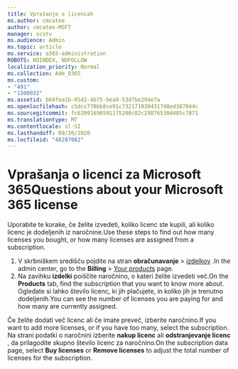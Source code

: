 ```yaml
---
title: Vprašanje o licencah
ms.author: cmcatee
author: cmcatee-MSFT
manager: scotv
ms.audience: Admin
ms.topic: article
ms.service: o365-administration
ROBOTS: NOINDEX, NOFOLLOW
localization_priority: Normal
ms.collection: Adm_O365
ms.custom:
- "491"
- "1500032"
ms.assetid: b69fea1b-0542-4b75-bea0-53d7be294e7a
ms.openlocfilehash: c5dcc770bb8ce91c732171030431740ed387044c
ms.sourcegitcommit: fc62091696591175280c02c29876530d485c7871
ms.translationtype: MT
ms.contentlocale: sl-SI
ms.lasthandoff: 09/26/2020
ms.locfileid: "48287082"
---
```

# <a name="questions-about-your-microsoft-365-license"></a><span data-ttu-id="dceb2-102">Vprašanja o licenci za Microsoft 365</span><span class="sxs-lookup"><span data-stu-id="dceb2-102">Questions about your Microsoft 365 license</span></span>

<span data-ttu-id="dceb2-103">Uporabite te korake, če želite izvedeti, koliko licenc ste kupili, ali koliko licenc je dodeljenih iz naročnine.</span><span class="sxs-lookup"><span data-stu-id="dceb2-103">Use these steps to find out how many licenses you bought, or how many licenses are assigned from a subscription.</span></span>
  
1. <span data-ttu-id="dceb2-104">V skrbniškem središču pojdite na stran **obračunavanje** \> [izdelkov](https://go.microsoft.com/fwlink/p/?linkid=842054) .</span><span class="sxs-lookup"><span data-stu-id="dceb2-104">In the admin center, go to the **Billing** \> [Your products](https://go.microsoft.com/fwlink/p/?linkid=842054) page.</span></span>
2. <span data-ttu-id="dceb2-105">Na zavihku **izdelki** poiščite naročnino, o kateri želite izvedeti več.</span><span class="sxs-lookup"><span data-stu-id="dceb2-105">On the **Products** tab, find the subscription that you want to know more about.</span></span> <span data-ttu-id="dceb2-106">Ogledate si lahko število licenc, ki jih plačujete, in koliko jih je trenutno dodeljenih.</span><span class="sxs-lookup"><span data-stu-id="dceb2-106">You can see the number of licenses you are paying for and how many are currently assigned.</span></span>

<span data-ttu-id="dceb2-107">Če želite dodati več licenc ali če imate preveč, izberite naročnino.</span><span class="sxs-lookup"><span data-stu-id="dceb2-107">If you want to add more licenses, or if you have too many, select the subscription.</span></span> <span data-ttu-id="dceb2-108">Na strani podatki o naročnini izberite **nakup licenc** ali **odstranjevanje licenc** , da prilagodite skupno število licenc za naročnino.</span><span class="sxs-lookup"><span data-stu-id="dceb2-108">On the subscription data page, select **Buy licenses** or **Remove licenses** to adjust the total number of licenses for the subscription.</span></span>